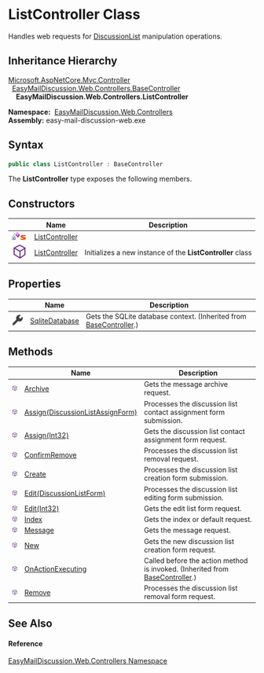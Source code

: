 ListController Class
====================
Handles web requests for [DiscussionList][1] manipulation operations.


Inheritance Hierarchy
---------------------
[Microsoft.AspNetCore.Mvc.Controller][2]  
  [EasyMailDiscussion.Web.Controllers.BaseController][3]  
    **EasyMailDiscussion.Web.Controllers.ListController**  

  **Namespace:**  [EasyMailDiscussion.Web.Controllers][4]  
  **Assembly:** easy-mail-discussion-web.exe

Syntax
------

```csharp
public class ListController : BaseController
```

The **ListController** type exposes the following members.


Constructors
------------

|                                   | Name                | Description                                                |
| --------------------------------- | ------------------- | ---------------------------------------------------------- |
| ![Private method]![Static member] | [ListController][5] |                                                            |
| ![Public method]                  | [ListController][6] | Initializes a new instance of the **ListController** class |


Properties
----------

|                    | Name                | Description                                                             |
| ------------------ | ------------------- | ----------------------------------------------------------------------- |
| ![Public property] | [SqliteDatabase][7] | Gets the SQLite database context. (Inherited from [BaseController][3].) |


Methods
-------

|                  | Name                                  | Description                                                                       |
| ---------------- | ------------------------------------- | --------------------------------------------------------------------------------- |
| ![Public method] | [Archive][8]                          | Gets the message archive request.                                                 |
| ![Public method] | [Assign(DiscussionListAssignForm)][9] | Processes the discussion list contact assignment form submission.                 |
| ![Public method] | [Assign(Int32)][10]                   | Gets the discussion list contact assignment form request.                         |
| ![Public method] | [ConfirmRemove][11]                   | Processes the discussion list removal request.                                    |
| ![Public method] | [Create][12]                          | Processes the discussion list creation form submission.                           |
| ![Public method] | [Edit(DiscussionListForm)][13]        | Processes the discussion list editing form submission.                            |
| ![Public method] | [Edit(Int32)][14]                     | Gets the edit list form request.                                                  |
| ![Public method] | [Index][15]                           | Gets the index or default request.                                                |
| ![Public method] | [Message][16]                         | Gets the message request.                                                         |
| ![Public method] | [New][17]                             | Gets the new discussion list creation form request.                               |
| ![Public method] | [OnActionExecuting][18]               | Called before the action method is invoked. (Inherited from [BaseController][3].) |
| ![Public method] | [Remove][19]                          | Processes the discussion list removal form request.                               |


See Also
--------

#### Reference
[EasyMailDiscussion.Web.Controllers Namespace][4]  

[1]: ../../EasyMailDiscussion.Common.Database/DiscussionList/README.md
[2]: https://docs.microsoft.com/dotnet/api/microsoft.aspnetcore.mvc.controller
[3]: ../BaseController/README.md
[4]: ../README.md
[5]: _cctor.md
[6]: _ctor.md
[7]: ../BaseController/SqliteDatabase.md
[8]: Archive.md
[9]: Assign.md
[10]: Assign_1.md
[11]: ConfirmRemove.md
[12]: Create.md
[13]: Edit.md
[14]: Edit_1.md
[15]: Index.md
[16]: Message.md
[17]: New.md
[18]: ../BaseController/OnActionExecuting.md
[19]: Remove.md
[Private method]: ../../icons/privmethod.gif "Private method"
[Static member]: ../../icons/static.gif "Static member"
[Public method]: ../../icons/pubmethod.svg "Public method"
[Public property]: ../../icons/pubproperty.svg "Public property"